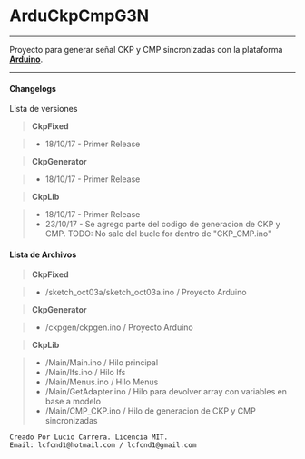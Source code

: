 ﻿ArduCkpCmpG3N
===================
----------
Proyecto para generar señal CKP y CMP sincronizadas con la plataforma **[Arduino](https://www.arduino.cc/)**.

----------


#### <i class="icon-file"></i> Changelogs


Lista de versiones

> **CkpFixed**

> - 18/10/17 - Primer Release


> **CkpGenerator**

> - 18/10/17 - Primer Release


> **CkpLib**

> - 18/10/17 - Primer Release
> - 23/10/17 - Se agrego parte del codigo de generacion de CKP y CMP. TODO: No sale del bucle for dentro de "CKP_CMP.ino"

#### <i class="icon-folder-open"></i> Lista de Archivos

> **CkpFixed**

> - /sketch_oct03a/sketch_oct03a.ino / Proyecto Arduino


> **CkpGenerator**

> - /ckpgen/ckpgen.ino / Proyecto Arduino


> **CkpLib**

> - /Main/Main.ino / Hilo principal
> - /Main/Ifs.ino / Hilo Ifs
> - /Main/Menus.ino / Hilo Menus
> - /Main/GetAdapter.ino / Hilo para devolver array con variables en base a modelo
> - /Main/CMP_CKP.ino / Hilo de generacion de CKP y CMP sincronizadas




    Creado Por Lucio Carrera. Licencia MIT. 
    Email: lcfcnd1@hotmail.com / lcfcnd1@gmail.com